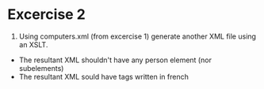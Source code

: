 # Excercise 2

1. Using computers.xml (from excercise 1) generate another XML file using an XSLT. 
  - The resultant XML shouldn't have any person element (nor subelements)
  - The resultant XML sould have tags written in french

